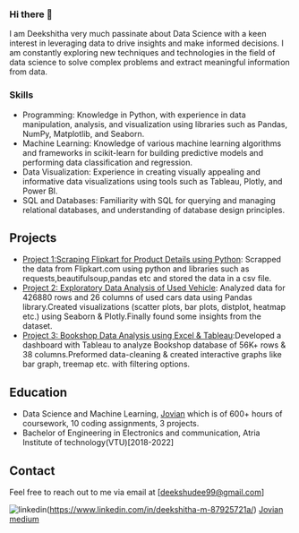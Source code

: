 ### Hi there 👋 

 I am Deekshitha very much passinate about Data Science with a keen interest in leveraging data to drive insights and make informed decisions. I am constantly exploring new techniques and technologies in the field of data science to solve complex problems and extract meaningful information from data.
 
 
 ### Skills
 
- Programming: Knowledge in Python, with experience in data manipulation, analysis, and visualization using libraries such as Pandas, NumPy, Matplotlib, and Seaborn.
- Machine Learning: Knowledge of various machine learning algorithms and frameworks in scikit-learn for building predictive models and performing data classification and regression.
- Data Visualization: Experience in creating visually appealing and informative data visualizations using tools such as Tableau, Plotly, and Power BI.
- SQL and Databases: Familiarity with SQL for querying and managing relational databases, and understanding of database design principles.

## Projects

- [Project 1:Scraping Flipkart for Product Details using Python](https://jovian.com/deekshudee99/web-scraping-flipkart-pro-1): Scrapped the data from Flipkart.com using python and libraries such as requests,beautifulsoup,pandas etc and stored the data in a csv file.
- [Project 2: Exploratory Data Analysis of Used Vehicle](https://jovian.com/deekshudee99/copy-of-copy-of-project-2-eda21-2-2): Analyzed data for 426880 rows and 26 columns of used cars data using Pandas library.Created visualizations (scatter plots, bar plots, distplot, heatmap etc.) using Seaborn & Plotly.Finally found some insights from the dataset.
- [Project 3: Bookshop Data Analysis using Excel & Tableau](https://jovian.com/outlink?url=https%3A%2F%2Fpublic.tableau.com%2Fapp%2Fprofile%2Fdeekshitha2445%2Fviz%2FBookshopdashboard%2FBookshopDashboard%3Fpublish%3Dyes):Developed a dashboard with Tableau to analyze Bookshop database of 56K+ rows & 38 columns.Preformed data-cleaning & created interactive graphs like bar graph, treemap etc. with filtering options.

## Education

- Data Science and Machine Learning, [Jovian](https://jovian.com) which is of 600+ hours of coursework, 10 coding assignments, 3 projects.
- Bachelor of Engineering in Electronics and communication, Atria Institute of technology(VTU)[2018-2022]
 
## Contact

Feel free to reach out to me via email at [deekshudee99@gmail.com]

<link rel="stylesheet" href="https://cdnjs.cloudflare.com/ajax/libs/font-awesome/5.15.3/css/all.min.css" integrity="sha384-DfXdz+5zqMzCMLF4eET4LCGB8GQnJN6i0q5gQNKIv4+O+JvWRZGGcW6YsVsl3FiM" crossorigin="anonymous">

![linkedin](https://img.shields.io/badge/LinkedIn-Profile-blue?logo=linkedin&style=for-the-badge)(https://www.linkedin.com/in/deekshitha-m-87925721a/)
 [Jovian](https://jovian.com/deekshudee99)
 [medium](https://medium.com/@deekshudee99)
 
 
  
<!--
**Deekshudee/Deekshudee** is a ✨ _special_ ✨ repository because its `README.md` (this file) appears on your GitHub profile.

Here are some ideas to get you started:

- 🔭 I’m currently working on ...
- 🌱 I’m currently learning ...
- 👯 I’m looking to collaborate on ...
- 🤔 I’m looking for help with ...
- 💬 Ask me about ...
- 📫 How to reach me: ...
- 😄 Pronouns: ...
- ⚡ Fun fact: ...
-->
